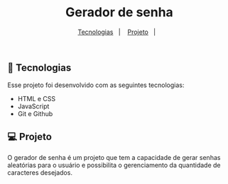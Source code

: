 <h1 align="center"> Gerador de senha </h1>


</p>

<p align="center">
  <a href="#-tecnologias">Tecnologias</a>&nbsp;&nbsp;&nbsp;|&nbsp;&nbsp;&nbsp;
  <a href="#-projeto">Projeto</a>&nbsp;&nbsp;&nbsp;|&nbsp;&nbsp;&nbsp;
</p>

<br>

## 🚀 Tecnologias

Esse projeto foi desenvolvido com as seguintes tecnologias:

- HTML e CSS
- JavaScript
- Git e Github

## 💻 Projeto

O gerador de senha é um projeto que tem a capacidade de gerar senhas aleatórias para o usuário e possibilita o gerenciamento da quantidade de caracteres desejados.


